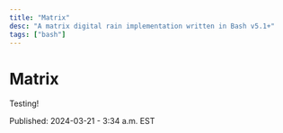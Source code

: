```yaml
---
title: "Matrix"
desc: "A matrix digital rain implementation written in Bash v5.1+"
tags: ["bash"]
---
```


# Matrix
Testing!

Published: 2024-03-21 - 3:34 a.m. EST